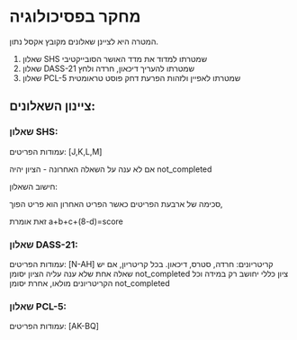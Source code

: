 # מחקר בפסיכולוגיה

המטרה היא לציינן שאלונים מקובץ אקסל נתון.
1. שאלון SHS שמטרתו למדוד את מדד האושר הסובייקטיבי
2. שאלון DASS-21 שמטרתו להעריך דיכאון, חרדה ולחץ
3. שאלון PCL-5 שמטרתו לאפיין ולזהות הפרעת דחק פוסט טראומטית




## ציינון השאלונים: 
### שאלון SHS: 
עמודות הפריטים: [J,K,L,M]

אם לא ענה על השאלה האחרונה - הציון יהיה not_completed

חישוב השאלון:

סכימה של ארבעת הפריטים כאשר הפריט האחרון הוא פריט הפוך,

זאת אומרת a+b+c+(8-d)=score


### שאלון DASS-21: 
עמודות הפריטים: [N-AH]
קריטריונים: חרדה, סטרס, דיכאון.
בכל קריטריון, אם יש שאלה אחת שלא ענה עליה הציון יסומן not_completed
ציון כללי יחושב רק במידה וכל הקריטריונים מולאו, אחרת יסומן not_completed

### שאלון PCL-5: 
עמודות הפריטים: [AK-BQ]